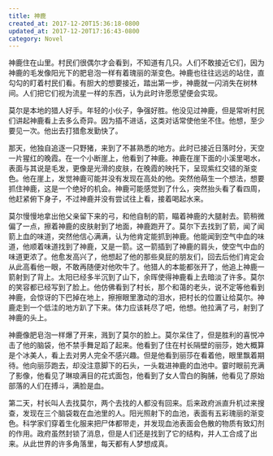 ```yaml
---
title: 神鹿
created_at: 2017-12-20T15:36:18-0800
updated_at: 2017-12-20T17:16:43-0800
category: Novel
---
```


神鹿住在山里。村民们很偶尔才会看到，不知道有几只。人们不敢接近它们，因为神鹿的毛发像阳光下的肥皂泡一样有着瑰丽的渐变色。神鹿也往往远远的站住，直勾勾的盯着村民们看。有胆大的想要接近，踏出第一步，神鹿就一闪消失在树林间。人们把它们视为流星一样的东西，认为此时许愿愿望便会实现。

莫尔是本地的猎人好手。年轻的小伙子，争强好胜。他没见过神鹿，但是常听村民们讲起神鹿看上去多么奇异。因为插不进话，这类对话常使他坐不住。他想，至少要见一次。他出去打猎愈发勤快了。

那天，他独自追逐一只野猪，来到了不甚熟悉的地方。此时已接近日落时分，天空一片猩红的晚霞。在一个小断崖上，他看到了神鹿。神鹿在崖下面的小溪里喝水，表面与其说是毛发，更像是光滑的皮肤，在晚霞的映托下，呈现紫红交错的渐变色。他在崖上，发觉神鹿可能并没有发现在高处的他。突然他萌生一个想法，想要抓住神鹿，这是一个绝好的机会。神鹿可能感觉到了什么，突然抬头看了看四周，他赶紧俯下身子，不过神鹿并没有尝试往上看，接着喝起水来。

莫尔慢慢地拿出他父亲留下来的弓，和他自制的箭，瞄着神鹿的大腿射去。箭稍微偏了一点，擦着神鹿的皮肤射到了地面，神鹿跑开了。莫尔下去找到了箭，闻了闻箭上血的味道，突然他信心满满，认为他肯定能抓到神鹿。他能闻到空气中血的味道，他顺着味道找到了神鹿，又是一箭。这一箭插到了神鹿的肩头，使空气中血的味道更浓了。他愈发高兴了，他想起了他的那些臭屁的朋友们，回去后他们肯定会从此高看他一眼，不敢再随便对他吹牛了。他猎人的本能都张开了，他追上神鹿一箭射到了背上。太阳已经多半沉到了山下，余晖使得神鹿看上去暗淡了许多。莫尔的笑容都已经写到了脸上。他仿佛看到了村长，那个和蔼的老头，说不定等他看到神鹿，会惊讶的下巴掉在地上，擦擦眼里激动的泪水，把村长的位置让给莫尔。神鹿走到一个低洼的地方趴了下来。体力应该耗尽了吧，他想。他拉满了弓，射到了神鹿的头上。

神鹿像肥皂泡一样爆了开来，溅到了莫尔的脸上。莫尔呆住了，但是胜利的喜悦冲击了他的脑袋，他不禁手舞足蹈了起来。他看到了住在村长隔壁的丽莎，她大概算是个冰美人，看上去对男人完全不感兴趣。但是他看到丽莎在看着他，眼里飘着期待。他向丽莎跑去，却没注意脚下的石头，一头栽进神鹿的血池中。霎时眼前充满了影像，他看见了琳琅满目的花式面包，他看到了女人雪白的胸脯，他看见了原始部落的人们在搏斗，满脸是血。

第二天，村长叫人去找莫尔，两个去找的人都没有回来。后来政府派直升机过来搜查，发现在三个脑袋栽在血池里的人。阳光照射下的血池，表面有五彩瑰丽的渐变色。科学家们穿着生化服来把尸体都带走，并发现血池表面会色散的物质有致幻剂的作用。政府虽然封锁了消息，但是人们还是找到了它的结构，并人工合成了出来。从此世界的许多角落里，每天都有人梦想成真。
